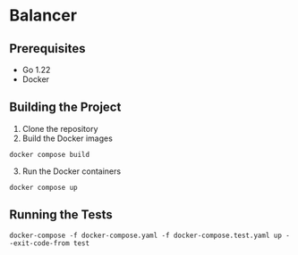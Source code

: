 # Balancer

## Prerequisites

- Go 1.22
- Docker

## Building the Project

1. Clone the repository
2. Build the Docker images
```shell
docker compose build
```
3. Run the Docker containers
```shell
docker compose up
```

## Running the Tests

```shell
docker-compose -f docker-compose.yaml -f docker-compose.test.yaml up --exit-code-from test
```